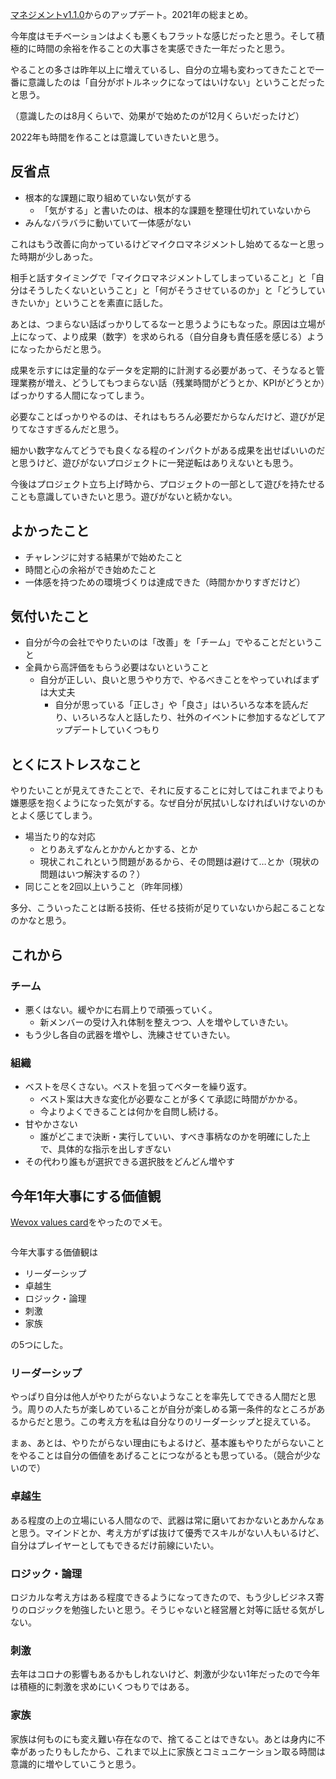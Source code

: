 [マネジメントv1.1.0](/blog/マネジメントv1.1.0/)からのアップデート。2021年の総まとめ。

今年度はモチベーションはよくも悪くもフラットな感じだったと思う。そして積極的に時間の余裕を作ることの大事さを実感できた一年だったと思う。

やることの多さは昨年以上に増えているし、自分の立場も変わってきたことで一番に意識したのは「自分がボトルネックになってはいけない」ということだったと思う。

（意識したのは8月くらいで、効果がで始めたのが12月くらいだったけど）

2022年も時間を作ることは意識していきたいと思う。

## 反省点

* 根本的な課題に取り組めていない気がする
  * 「気がする」と書いたのは、根本的な課題を整理仕切れていないから
* みんなバラバラに動いていて一体感がない

これはもう改善に向かっているけどマイクロマネジメントし始めてるなーと思った時期が少しあった。

相手と話すタイミングで「マイクロマネジメントしてしまっていること」と「自分はそうしたくないということ」と「何がそうさせているのか」と「どうしていきたいか」ということを素直に話した。

あとは、つまらない話ばっかりしてるなーと思うようにもなった。原因は立場が上になって、より成果（数字）を求められる（自分自身も責任感を感じる）ようになったからだと思う。

成果を示すには定量的なデータを定期的に計測する必要があって、そうなると管理業務が増え、どうしてもつまらない話（残業時間がどうとか、KPIがどうとか）ばっかりする人間になってしまう。

必要なことばっかりやるのは、それはもちろん必要だからなんだけど、遊びが足りてなさすぎるんだと思う。

細かい数字なんてどうでも良くなる程のインパクトがある成果を出せばいいのだと思うけど、遊びがないプロジェクトに一発逆転はありえないとも思う。

今後はプロジェクト立ち上げ時から、プロジェクトの一部として遊びを持たせることも意識していきたいと思う。遊びがないと続かない。

## よかったこと

* チャレンジに対する結果がで始めたこと
* 時間と心の余裕ができ始めたこと
* 一体感を持つための環境づくりは達成できた（時間かかりすぎだけど）

## 気付いたこと

* 自分が今の会社でやりたいのは「改善」を「チーム」でやることだということ
* 全員から高評価をもらう必要はないということ
  * 自分が正しい、良いと思うやり方で、やるべきことをやっていればまずは大丈夫
    * 自分が思っている「正しさ」や「良さ」はいろいろな本を読んだり、いろいろな人と話したり、社外のイベントに参加するなどしてアップデートしていくつもり

## とくにストレスなこと

やりたいことが見えてきたことで、それに反することに対してはこれまでよりも嫌悪感を抱くようになった気がする。なぜ自分が尻拭いしなければいけないのかとよく感じてしまう。

* 場当たり的な対応
  * とりあえずなんとかかんとかする、とか
  * 現状これこれという問題があるから、その問題は避けて…とか（現状の問題はいつ解決するの？）
* 同じことを2回以上いうこと（昨年同様）

多分、こういったことは断る技術、任せる技術が足りていないから起こることなのかなと思う。

## これから

### チーム

* 悪くはない。緩やかに右肩上りで頑張っていく。
  * 新メンバーの受け入れ体制を整えつつ、人を増やしていきたい。
* もう少し各自の武器を増やし、洗練させていきたい。

### 組織

* ベストを尽くさない。ベストを狙ってベターを繰り返す。
  * ベスト案は大きな変化が必要なことが多くて承認に時間がかかる。
  * 今よりよくできることは何かを自問し続ける。
* 甘やかさない
  * 誰がどこまで決断・実行していい、すべき事柄なのかを明確にした上で、具体的な指示を出しすぎない
* その代わり誰もが選択できる選択肢をどんどん増やす

## 今年1年大事にする価値観

[Wevox values card](https://wevox.io/valuescard)をやったのでメモ。

<p class="max-w-2xl my-11 mx-auto mb-7 mb-7 md:max-w-full"><img class="mx-auto align-top" src="/blog/images/56/01.jpeg" alt=""></p>

今年大事する価値観は

*   リーダーシップ
*   卓越生
*   ロジック・論理
*   刺激
*   家族

の5つにした。

### リーダーシップ

やっぱり自分は他人がやりたがらないようなことを率先してできる人間だと思う。周りの人たちが楽しめていることが自分が楽しめる第一条件的なところがあるからだと思う。この考え方を私は自分なりのリーダーシップと捉えている。

まぁ、あとは、やりたがらない理由にもよるけど、基本誰もやりたがらないことをやることは自分の価値をあげることにつながるとも思っている。（競合が少ないので）

### 卓越生

ある程度の上の立場にいる人間なので、武器は常に磨いておかないとあかんなぁと思う。マインドとか、考え方がずば抜けて優秀でスキルがない人もいるけど、自分はプレイヤーとしてもできるだけ前線にいたい。

### ロジック・論理

ロジカルな考え方はある程度できるようになってきたので、もう少しビジネス寄りのロジックを勉強したいと思う。そうじゃないと経営層と対等に話せる気がしない。

### 刺激

去年はコロナの影響もあるかもしれないけど、刺激が少ない1年だったので今年は積極的に刺激を求めにいくつもりではある。

### 家族

家族は何ものにも変え難い存在なので、捨てることはできない。あとは身内に不幸があったりもしたから、これまで以上に家族とコミュニケーション取る時間は意識的に増やしていこうと思う。

